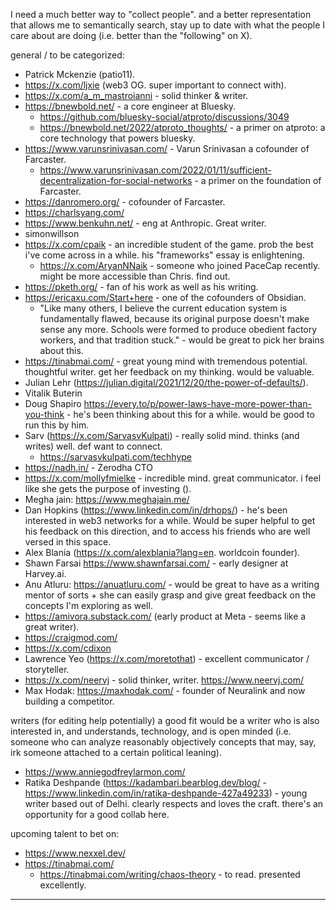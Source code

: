 I need a much better way to "collect people". and a better representation that allows me to semantically search, stay up to date with what the people I care about are doing (i.e. better than the "following" on X).

general / to be categorized:
- Patrick Mckenzie (patio11).
- https://x.com/ljxie (web3 OG. super important to connect with).
- https://x.com/a_m_mastroianni - solid thinker & writer.
- https://bnewbold.net/ - a core engineer at Bluesky.
	- https://github.com/bluesky-social/atproto/discussions/3049
	- https://bnewbold.net/2022/atproto_thoughts/ - a primer on atproto: a core technology that powers bluesky.
- https://www.varunsrinivasan.com/ - Varun Srinivasan a cofounder of Farcaster.
	- https://www.varunsrinivasan.com/2022/01/11/sufficient-decentralization-for-social-networks - a primer on the foundation of Farcaster.
- https://danromero.org/ - cofounder of Farcaster.
- https://charlsyang.com/
- https://www.benkuhn.net/ - eng at Anthropic. Great writer.
- simonwillson
- https://x.com/cpaik - an incredible student of the game. prob the best i've come across in a while. his "frameworks" essay is enlightening.
	- https://x.com/AryanNNaik - someone who joined PaceCap recently. might be more accessible than Chris. find out.
- https://pketh.org/ - fan of his work as well as his writing.
- https://ericaxu.com/Start+here - one of the cofounders of Obsidian. 
	- "Like many others, I believe the current education system is fundamentally flawed, because its original purpose doesn't make sense any more. Schools were formed to produce obedient factory workers, and that tradition stuck." - would be great to pick her brains about this.
- https://tinabmai.com/ - great young mind with tremendous potential. thoughtful writer. get her feedback on my thinking. would be valuable.
- Julian Lehr (https://julian.digital/2021/12/20/the-power-of-defaults/).
- Vitalik Buterin
- Doug Shapiro https://every.to/p/power-laws-have-more-power-than-you-think - he's been thinking about this for a while. would be good to run this by him.
- Sarv (https://x.com/SarvasvKulpati) - really solid mind. thinks (and writes) well. def want to connect. 
	- https://sarvasvkulpati.com/techhype
- https://nadh.in/ - Zerodha CTO
- https://x.com/mollyfmielke - incredible mind. great communicator. i feel like she gets the purpose of investing ().
- Megha jain: https://www.meghajain.me/
- Dan Hopkins (https://www.linkedin.com/in/drhops/) - he's been interested in web3 networks for a while. Would be super helpful to get his feedback on this direction, and to access his friends who are well versed in this space.
- Alex Blania (https://x.com/alexblania?lang=en. worldcoin founder).
- Shawn Farsai https://www.shawnfarsai.com/ - early designer at Harvey.ai.
- Anu Atluru: https://anuatluru.com/ - would be great to have as a writing mentor of sorts + she can easily grasp and give great feedback on the concepts I'm exploring as well.
- https://amivora.substack.com/ (early product at Meta - seems like a great writer).
- https://craigmod.com/
- https://x.com/cdixon
- Lawrence Yeo (https://x.com/moretothat) - excellent communicator / storyteller.
- https://x.com/neervj - solid thinker, writer. https://www.neervj.com/
- Max Hodak: https://maxhodak.com/ - founder of Neuralink and now building a competitor.

writers (for editing help potentially)
a good fit would be a writer who is also interested in, and understands, technology, and is open minded (i.e. someone who can analyze reasonably objectively concepts that may, say, irk someone attached to a certain political leaning).
- https://www.anniegodfreylarmon.com/
- Ratika Deshpande (https://kadambari.bearblog.dev/blog/ - https://www.linkedin.com/in/ratika-deshpande-427a49233) - young writer based out of Delhi. clearly respects and loves the craft. there's an opportunity for a good collab here.

upcoming talent to bet on:
- https://www.nexxel.dev/
- https://tinabmai.com/
	- https://tinabmai.com/writing/chaos-theory - to read. presented excellently.

----

